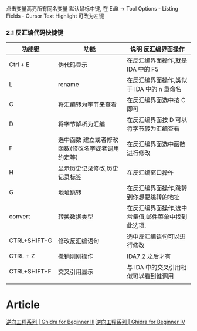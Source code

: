 点击变量高亮所有同名变量
默认鼠标中键, 在 Edit → Tool Options - Listing Fields - Cursor Text Highlight 可改为左键

### 2.1 反汇编代码快捷键

| 功能键       | 功能                                              | 说明 反汇编界面操作                               |
| ------------ | ------------------------------------------------- | ------------------------------------------------- |
| Ctrl + E     | 伪代码显示                                        | 在反汇编界面操作,就是 IDA 中的 F5                 |
| L            | rename                                            | 在反汇编界面操作,类似于 IDA 中的 n 重命名         |
| C            | 将汇编转为字节来查看                              | 在反汇编界面选中按 C 即可                         |
| D            | 将字节解析为汇编                                  | 在反汇编界面按 D 可以将字节转为汇编查看           |
| F            | 选中函数 建立或者修改函数(修改名字或者调用约定等) | 在反汇编界面选中函数进行修改                      |
| H            | 显示历史记录修改,历史记录标签                     | 在反汇编窗口操作                                  |
| G            | 地址跳转                                          | 在反汇编界面操作,跳转到你想要跳转的地址           |
| convert      | 转换数据类型                                      | 在反汇编界面操作,选中常量值,邮件菜单中找到此选项. |
| CTRL+SHIFT+G | 修改反汇编语句                                    | 选中反汇编语句可以进行修改                        |
| CTRL + Z     | 撤销刚刚操作                                      | IDA7.2 之后才有                                   |
| CTRL+SHIFT+F | 交叉引用显示                                      | 与 IDA 中的交叉引用相似可以看到谁调用             |
|              |                                                   |                                                   |

# Article

[逆向工程系列 | Ghidra for Beginner III](https://mp.weixin.qq.com/s/tDGTdPMEEvCRfL_R_Unfng)
[逆向工程系列 | Ghidra for Beginner IV](https://mp.weixin.qq.com/s/yn8M54jLSgzhsWS00I4jHw)
